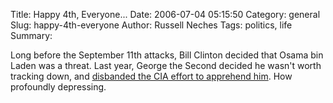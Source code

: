 Title: Happy 4th, Everyone...
Date: 2006-07-04 05:15:50
Category: general
Slug: happy-4th-everyone
Author: Russell Neches
Tags: politics, life
Summary: 


Long before the September 11th attacks, Bill Clinton decided that Osama
bin Laden was a threat. Last year, George the Second decided he wasn't
worth tracking down, and [disbanded the CIA effort to apprehend
him](http://www.nytimes.com/2006/07/04/washington/04intel.html?_r=1&oref=login).
How profoundly depressing.
